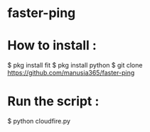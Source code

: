 # faster-ping

# How to install :
$ pkg install fit
$ pkg install python
$ git clone https://github.com/manusia365/faster-ping

# Run the script :
$ python cloudfire.py
